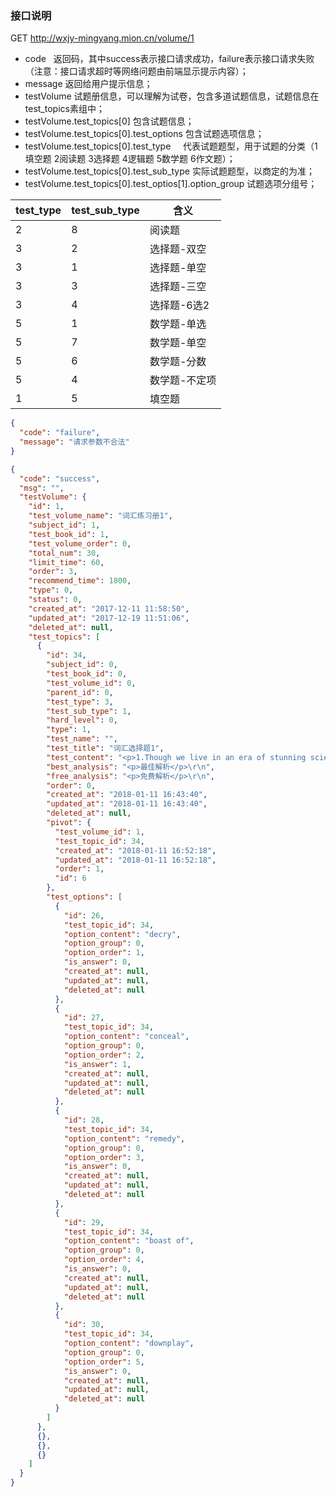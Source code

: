 ### 接口说明
GET http://wxjy-mingyang.mion.cn/volume/1

- code    返回码，其中success表示接口请求成功，failure表示接口请求失败（注意：接口请求超时等网络问题由前端显示提示内容）；
- message 返回给用户提示信息；
- testVolume 试题册信息，可以理解为试卷，包含多道试题信息，试题信息在test_topics素组中；
- testVolume.test_topics[0] 包含试题信息；
- testVolume.test_topics[0].test_options  包含试题选项信息；
- testVolume.test_topics[0].test_type     代表试题题型，用于试题的分类（1填空题 2阅读题 3选择题 4逻辑题 5数学题 6作文题）；
- testVolume.test_topics[0].test_sub_type 实际试题题型，以商定的为准；
- testVolume.test_topics[0].test_optios[1].option_group 试题选项分组号；

|test_type  |test_sub_type  |含义
|-----------|---------------|----
|2          |8              |阅读题
|3          |2              |选择题-双空
|3          |1              |选择题-单空
|3          |3              |选择题-三空
|3          |4              |选择题-6选2
|5          |1              |数学题-单选
|5          |7              |数学题-单空
|5          |6              |数学题-分数
|5          |4              |数学题-不定项
|1          |5              |填空题

```json
{
  "code": "failure",
  "message": "请求参数不合法"
}
```

```json
{
  "code": "success",
  "msg": "",
  "testVolume": {
    "id": 1,
    "test_volume_name": "词汇练习册1",
    "subject_id": 1,
    "test_book_id": 1,
    "test_volume_order": 0,
    "total_num": 30,
    "limit_time": 60,
    "order": 3,
    "recommend_time": 1800,
    "type": 0,
    "status": 0,
    "created_at": "2017-12-11 11:58:50",
    "updated_at": "2017-12-19 11:51:06",
    "deleted_at": null,
    "test_topics": [
      {
        "id": 34,
        "subject_id": 0,
        "test_book_id": 0,
        "test_volume_id": 0,
        "parent_id": 0,
        "test_type": 3,
        "test_sub_type": 1,
        "hard_level": 0,
        "type": 1,
        "test_name": "",
        "test_title": "词汇选择题1",
        "test_content": "<p>1.Though we live in an era of stunning scientific achievement, many otherwise educated people remain indifferent to or contemptuous of such achievement, even going so far as to&nbsp;______&nbsp;their ignorance or basic physic.</p>\r\n",
        "best_analysis": "<p>最佳解析</p>\r\n",
        "free_analysis": "<p>免费解析</p>\r\n",
        "order": 0,
        "created_at": "2018-01-11 16:43:40",
        "updated_at": "2018-01-11 16:43:40",
        "deleted_at": null,
        "pivot": {
          "test_volume_id": 1,
          "test_topic_id": 34,
          "created_at": "2018-01-11 16:52:18",
          "updated_at": "2018-01-11 16:52:18",
          "order": 1,
          "id": 6
        },
        "test_options": [
          {
            "id": 26,
            "test_topic_id": 34,
            "option_content": "decry",
            "option_group": 0,
            "option_order": 1,
            "is_answer": 0,
            "created_at": null,
            "updated_at": null,
            "deleted_at": null
          },
          {
            "id": 27,
            "test_topic_id": 34,
            "option_content": "conceal",
            "option_group": 0,
            "option_order": 2,
            "is_answer": 1,
            "created_at": null,
            "updated_at": null,
            "deleted_at": null
          },
          {
            "id": 28,
            "test_topic_id": 34,
            "option_content": "remedy",
            "option_group": 0,
            "option_order": 3,
            "is_answer": 0,
            "created_at": null,
            "updated_at": null,
            "deleted_at": null
          },
          {
            "id": 29,
            "test_topic_id": 34,
            "option_content": "boast of",
            "option_group": 0,
            "option_order": 4,
            "is_answer": 0,
            "created_at": null,
            "updated_at": null,
            "deleted_at": null
          },
          {
            "id": 30,
            "test_topic_id": 34,
            "option_content": "downplay",
            "option_group": 0,
            "option_order": 5,
            "is_answer": 0,
            "created_at": null,
            "updated_at": null,
            "deleted_at": null
          }
        ]
      },
      {},
      {},
      {}
    ]
  }
}
```
